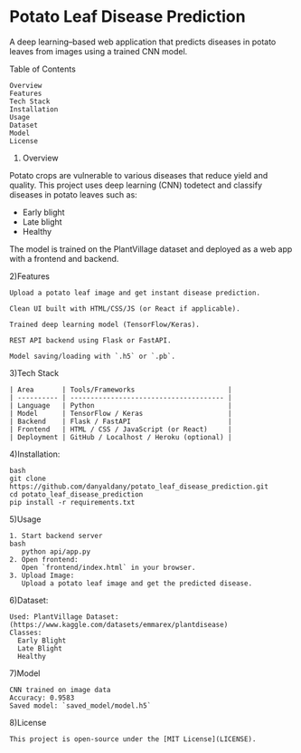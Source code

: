 # Potato Leaf Disease Prediction

A deep learning–based web application that predicts diseases in potato leaves from images using a trained CNN model.

Table of Contents

    Overview
    Features
    Tech Stack
    Installation
    Usage
    Dataset
    Model
    License

1) Overview

Potato crops are vulnerable to various diseases that reduce yield and quality. This project uses deep learning (CNN) todetect and classify diseases in potato leaves such as:

* Early blight
* Late blight
* Healthy

The model is trained on the PlantVillage dataset and deployed as a web app with a frontend and backend.


2)Features

    Upload a potato leaf image and get instant disease prediction.
    
    Clean UI built with HTML/CSS/JS (or React if applicable).
    
    Trained deep learning model (TensorFlow/Keras).
    
    REST API backend using Flask or FastAPI.
    
    Model saving/loading with `.h5` or `.pb`.
    

3)Tech Stack

    | Area       | Tools/Frameworks                       |
    | ---------- | -------------------------------------- |
    | Language   | Python                                 |
    | Model      | TensorFlow / Keras                     |
    | Backend    | Flask / FastAPI                        |
    | Frontend   | HTML / CSS / JavaScript (or React)     |
    | Deployment | GitHub / Localhost / Heroku (optional) |


4)Installation:

    bash
    git clone https://github.com/danyaldany/potato_leaf_disease_prediction.git
    cd potato_leaf_disease_prediction
    pip install -r requirements.txt

5)Usage

    1. Start backend server
    bash
       python api/app.py
    2. Open frontend:
       Open `frontend/index.html` in your browser.
    3. Upload Image:
       Upload a potato leaf image and get the predicted disease.

6)Dataset:

    Used: PlantVillage Dataset: (https://www.kaggle.com/datasets/emmarex/plantdisease)
    Classes:
      Early Blight
      Late Blight
      Healthy

7)Model

    CNN trained on image data
    Accuracy: 0.9583
    Saved model: `saved_model/model.h5`


8)License

    This project is open-source under the [MIT License](LICENSE).
